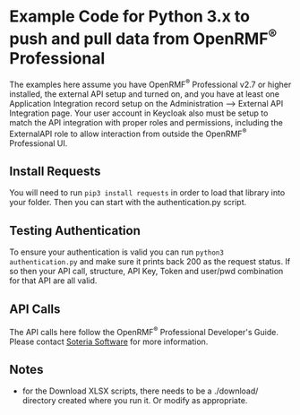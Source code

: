 # Example Code for Python 3.x to push and pull data from OpenRMF<sup>&reg;</sup> Professional
The examples here assume you have OpenRMF<sup>&reg;</sup> Professional v2.7 or higher installed, the external API setup and turned on, and you have at least one Application Integration record setup on the Administration --> External API Integration page. Your user account in Keycloak also must be setup to match the API integration with proper roles and permissions, including the ExternalAPI role to allow interaction from outside the OpenRMF<sup>&reg;</sup> Professional UI.

## Install Requests

You will need to run `pip3 install requests` in order to load that library into your folder. Then you can start with the authentication.py script.

## Testing Authentication

To ensure your authentication is valid you can run `python3 authentication.py` and make sure it prints back 200 as the request status. If so then your API call, structure, API Key, Token and user/pwd combination for that API are all valid.

## API Calls

The API calls here follow the OpenRMF<sup>&reg;</sup> Professional Developer's Guide. Please contact <a href="https://www.soteriasoft.com/resources/contact.html">Soteria Software</a> for more information.

## Notes
* for the Download XLSX scripts, there needs to be a ./download/ directory created where you run it. Or modify as appropriate.